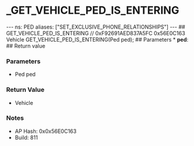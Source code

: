 # _GET_VEHICLE_PED_IS_ENTERING

--- ns: PED aliases: ["SET_EXCLUSIVE_PHONE_RELATIONSHIPS"] --- ## GET_VEHICLE_PED_IS_ENTERING  // 0xF92691AED837A5FC 0x56E0C163 Vehicle GET_VEHICLE_PED_IS_ENTERING(Ped ped);  ## Parameters * **ped**:  ## Return value

### Parameters
* Ped ped

### Return Value
* Vehicle

### Notes
* AP Hash: 0x0x56E0C163
* Build: 811

